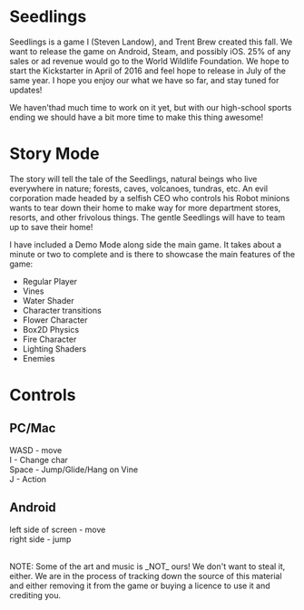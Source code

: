 # Seedlings

Seedlings is a game I (Steven Landow), and Trent Brew created this fall. We want to release the game on Android, Steam, and possibly iOS. 25% of any sales or ad revenue would go to the World Wildlife Foundation. We hope to start the Kickstarter in April of 2016 and feel hope to release in July of the same year. I hope you enjoy our what we have so far, and stay tuned for updates!

We haven'thad much time to work on it yet, but with our high-school sports ending we should have a bit more time to make this thing awesome!

# Story Mode 
The story will tell the tale of the Seedlings, natural beings who live everywhere in nature; forests, caves, volcanoes, tundras, etc. 
An evil corporation made headed by a selfish CEO who controls his Robot minions wants to tear down their home to make way for more department stores, resorts, and other frivolous things.
The gentle Seedlings will have to team up to save their home!

I have included a Demo Mode along side the main game.
It takes about a minute or two to complete and is there to showcase the main features of the game:
* Regular Player
* Vines
* Water Shader
* Character transitions
* Flower Character
* Box2D Physics
* Fire Character
* Lighting Shaders
* Enemies

# Controls
## PC/Mac
WASD - move<br>
I - Change char<br>
Space - Jump/Glide/Hang on Vine<br>
J - Action<br>
## Android
left side of screen - move<br>
right side - jump<br>

<br>
NOTE:
Some of the art and music is _NOT_ ours! We don't want to steal it, either. We are in the process of tracking down the source of this material and either removing it from the game or buying a licence to use it and crediting you. 
